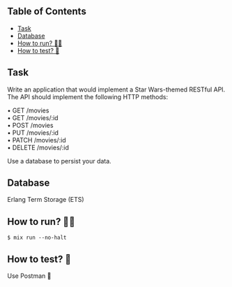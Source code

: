## Table of Contents

- [Task](#task)
- [Database](#database)
- [How to run? 🏃‍♀️](#how-to-run-️🏃‍♀️)
- [How to test? 🧪](#how-to-test-🧪)
## Task
Write an application that would implement a Star Wars-themed RESTful API. The API should implement the following HTTP methods: <br /> 

• GET /movies <br />
• GET /movies/:id <br />
• POST /movies <br />
• PUT /movies/:id <br />
• PATCH /movies/:id <br />
• DELETE /movies/:id <br />

Use a database to persist your data.

## Database
Erlang Term Storage (ETS)

## How to run? 🏃‍♀️
```
$ mix run --no-halt
```

## How to test? 🧪
Use Postman 🚀